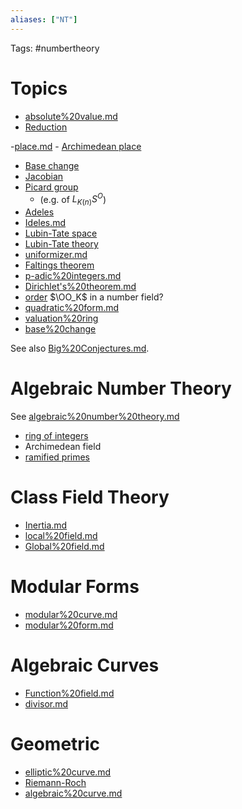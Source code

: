 ```yaml
---
aliases: ["NT"]
---
```


Tags: #numbertheory 

# Topics
- [absolute%20value.md](absolute%20value.md)
- [Reduction](Reduction.md)

-[place.md](place.md)
	- [Archimedean place](Archimedean%20place)
- [Base change](Base%20change)
- [Jacobian](Jacobian.md)
- [Picard group](Picard%20group.md) 
	- (e.g. of $L_{K(n)}S^O$)
- [Adeles](Adeles)
- [Ideles.md](Ideles.md)
- [Lubin-Tate space](Lubin-Tate%20space)
- [Lubin-Tate theory](Lubin-Tate%20theory.md)
- [uniformizer.md](uniformizer.md)
- [Faltings theorem](Faltings%20theorem)
- [p-adic%20integers.md](p-adic%20integers.md)
- [Dirichlet's%20theorem.md](Dirichlet's%20theorem.md)
- [order](order.md) $\OO_K$ in a number field?
- [quadratic%20form.md](quadratic%20form.md)
- [valuation%20ring](valuation%20ring)
- [base%20change](base%20change)

See also [Big%20Conjectures.md](Big%20Conjectures.md).

# Algebraic Number Theory

See [algebraic%20number%20theory.md](algebraic%20number%20theory.md)

- [ring of integers](ring%20of%20integers.md)
-  Archimedean field
- [ramified primes](ramified%20primes)

# Class Field Theory

- [Inertia.md](Inertia.md)
- [local%20field.md](local%20field.md)
- [Global%20field.md](Global%20field.md)

# Modular Forms

- [modular%20curve.md](modular%20curve.md)
- [modular%20form.md](modular%20form.md)

# Algebraic Curves

- [Function%20field.md](Function%20field.md)
- [divisor.md](divisor.md)

# Geometric

- [elliptic%20curve.md](elliptic%20curve.md)
- [Riemann-Roch](Riemann-Roch.md)
- [algebraic%20curve.md](algebraic%20curve.md)